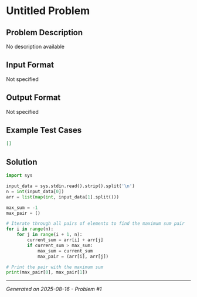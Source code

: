 # Untitled Problem

## Problem Description
No description available

## Input Format
Not specified

## Output Format
Not specified

## Example Test Cases
```json
[]
```

## Solution
```python
import sys

input_data = sys.stdin.read().strip().split('\n')
n = int(input_data[0])
arr = list(map(int, input_data[1].split()))

max_sum = -1
max_pair = ()

# Iterate through all pairs of elements to find the maximum sum pair
for i in range(n):
    for j in range(i + 1, n):
        current_sum = arr[i] + arr[j]
        if current_sum > max_sum:
            max_sum = current_sum
            max_pair = (arr[i], arr[j])

# Print the pair with the maximum sum
print(max_pair[0], max_pair[1])
```

---
*Generated on 2025-08-16 - Problem #1*
